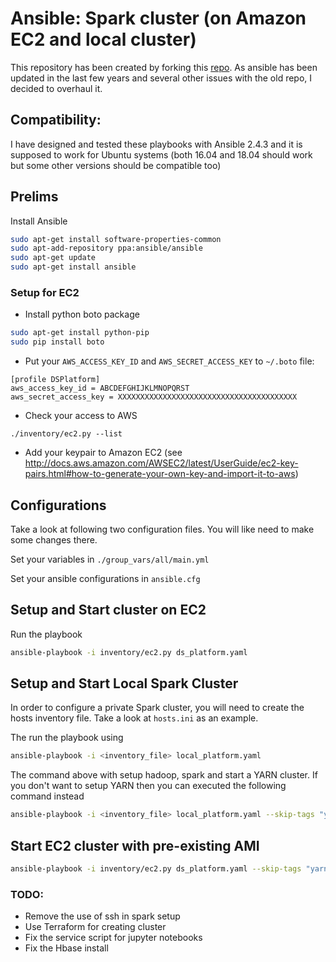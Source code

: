 # Ansible: Spark cluster (on Amazon EC2 and local cluster)
This repository has been created by forking this [repo](https://github.com/phamthuonghai/ansible-spark-ec2). As ansible has been updated in the last few years and several other issues with the old repo, I decided to overhaul it.

## Compatibility:
I have designed and tested these playbooks with Ansible 2.4.3 and it is supposed to work for  Ubuntu systems (both 16.04 and 18.04 should work but some other versions should be compatible too)

## Prelims
Install Ansible
```bash
sudo apt-get install software-properties-common
sudo apt-add-repository ppa:ansible/ansible
sudo apt-get update
sudo apt-get install ansible
```

### Setup for EC2
* Install python boto package
```bash
sudo apt-get install python-pip
sudo pip install boto
```
* Put your `AWS_ACCESS_KEY_ID` and `AWS_SECRET_ACCESS_KEY` to `~/.boto` file:
```
[profile DSPlatform]
aws_access_key_id = ABCDEFGHIJKLMNOPQRST
aws_secret_access_key = XXXXXXXXXXXXXXXXXXXXXXXXXXXXXXXXXXXXXXXX
```
* Check your access to AWS
```
./inventory/ec2.py --list
```
* Add your keypair to Amazon EC2 (see http://docs.aws.amazon.com/AWSEC2/latest/UserGuide/ec2-key-pairs.html#how-to-generate-your-own-key-and-import-it-to-aws)

## Configurations
Take a look at following two configuration files. You will like need to make some changes there.

Set your variables in `./group_vars/all/main.yml`

Set your ansible configurations in `ansible.cfg`

## Setup and Start cluster on EC2
Run the playbook
``` bash
ansible-playbook -i inventory/ec2.py ds_platform.yaml
```

## Setup and Start Local Spark Cluster
In order to configure a private Spark cluster, you will need to create the hosts inventory file.
Take a look at `hosts.ini` as an example.

The run the playbook using
``` bash
ansible-playbook -i <inventory_file> local_platform.yaml
```

The command above with setup hadoop, spark and start a YARN cluster. If you don't want to setup YARN then you can executed the following command instead
``` bash
ansible-playbook -i <inventory_file> local_platform.yaml --skip-tags "yarn"
```

## Start EC2 cluster with pre-existing AMI
``` bash
ansible-playbook -i inventory/ec2.py ds_platform.yaml --skip-tags "yarn,ami"
```

### TODO:
- Remove the use of ssh in spark setup
- Use Terraform for creating cluster
- Fix the service script for jupyter notebooks
- Fix the Hbase install
